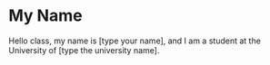 # My Name
Hello class, my name is [type your name], and I am a student at the University of [type the university name].